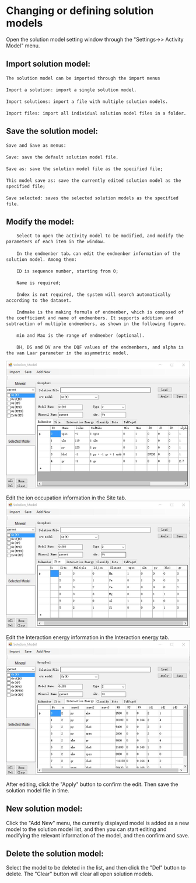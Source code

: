 # Changing or defining solution models

Open the solution model setting window through the "Settings->> Activity Model" menu.

## Import solution model:

    The solution model can be imported through the import menus 

    Import a solution: import a single solution model.

    Import solutions: import a file with multiple solution models.

    Import files: import all individual solution model files in a folder.

## Save the solution model:

    Save and Save as menus:

    Save: save the default solution model file.

    Save as: save the solution model file as the specified file;

    This model save as: save the currently edited solution model as the specified file;

    Save selected: saves the selected solution models as the specified file.

## Modify the model:

        Select to open the activity model to be modified, and modify the parameters of each item in the window.

        In the endmenber tab，can edit the endmenber information of the solution model. Among them:

        ID is sequence number, starting from 0;

        Name is required;

        Index is not required, the system will search automatically according to the dataset.

        Endmake is the making formula of endmenber, which is composed of the coefficient and name of endmenbers. It supports addition and subtraction of multiple endmenbers, as shown in the following figure.

        min and Max is the range of endmenber (optional).

        DH, DS and DV are the DQF values of the endmenbers, and alpha is the van Laar parameter in the asymmetric model.
![](/img/Help/solutionModel.jpg)

Edit the ion occupation information in the Site tab.
![](/img/Help/solutionModel2.jpg)

Edit the Interaction energy information in the Interaction energy tab.
![](/img/Help/solutionModel3.jpg)

After editing, click the "Apply" button to confirm the edit. Then save the solution model file in time.

 

## New solution model:

Click the "Add New" menu, the currently displayed model is added as a new model to the solution model list, and then you can start editing and modifying the relevant information of the model, and then confirm and save.

 

## Delete the solution model:

Select the model to be deleted in the list, and then click the "Del" button to delete. The "Clear" button will clear all open solution models.

 